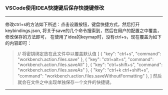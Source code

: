 ### VSCode使用IDEA快捷键后保存快捷键修改

***

修改ctrl+s的方法如下所述：点击设置按钮，键盘快捷方式，然后打开keybindings.json, 将关于save的几个命令搜索到，然后在用户的配置之中覆盖，修改保存的方法即可， 在使用了idea的keymap时，没有ctrl+s，现在覆盖为如下的内容即可：

> // 将密钥绑定放在此文件中以覆盖默认值
> [
> { "key": "ctrl+s", "command": "workbench.action.files.save" },
> { "key": "ctrl+alt+s", "command": "workbench.action.files.saveAll" },
> { "key": "ctrl+shift+s", "command": "workbench.action.files.saveAs" },
> { "key": "ctrl+k ctrl+shift+s", "command": "workbench.action.files.saveWithoutFormatting" },
> ]
> 然后就会在文件之中出现单独保存一个文件的快捷键。



***
